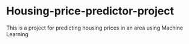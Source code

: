 # Housing-price-predictor-project
This is a project for predicting housing prices in an area using Machine Learning
